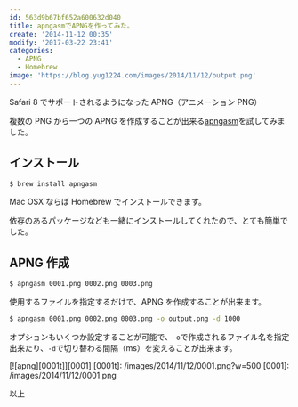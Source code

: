 ```yaml
---
id: 563d9b67bf652a600632d040
title: apngasmでAPNGを作ってみた。
create: '2014-11-12 00:35'
modify: '2017-03-22 23:41'
categories:
  - APNG
  - Homebrew
image: 'https://blog.yug1224.com/images/2014/11/12/output.png'
---
```


Safari 8 でサポートされるようになった APNG（アニメーション PNG）

複数の PNG から一つの APNG を作成することが出来る[apngasm](https://github.com/apngasm/apngasm)を試してみました。

## インストール

```bash
$ brew install apngasm
```

Mac OSX ならば Homebrew でインストールできます。

依存のあるパッケージなども一緒にインストールしてくれたので、とても簡単でした。

## APNG 作成

```bash
$ apngasm 0001.png 0002.png 0003.png
```

使用するファイルを指定するだけで、APNG を作成することが出来ます。

```bash
$ apngasm 0001.png 0002.png 0003.png -o output.png -d 1000
```

オプションもいくつか設定することが可能で、`-o`で作成されるファイル名を指定出来たり、`-d`で切り替わる間隔（ms）を変えることが出来ます。

[![apng][0001t]][0001]
[0001t]: /images/2014/11/12/0001.png?w=500
[0001]: /images/2014/11/12/0001.png

<!-- more -->

以上
